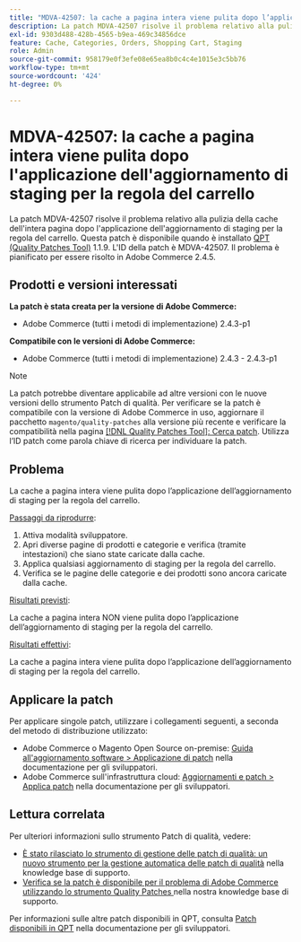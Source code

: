 ```yaml
---
title: "MDVA-42507: la cache a pagina intera viene pulita dopo l’applicazione dell’aggiornamento di staging per la regola del carrello"
description: La patch MDVA-42507 risolve il problema relativo alla pulizia della cache dell'intera pagina dopo l'applicazione dell'aggiornamento di staging per la regola del carrello. Questa patch è disponibile quando è installato [Quality Patches Tool (QPT)](/help/announcements/adobe-commerce-announcements/magento-quality-patches-released-new-tool-to-self-serve-quality-patches.md) 1.1.9. L'ID della patch è MDVA-42507. Il problema è pianificato per essere risolto in Adobe Commerce 2.4.5.
exl-id: 9303d488-428b-4565-b9ea-469c34856dce
feature: Cache, Categories, Orders, Shopping Cart, Staging
role: Admin
source-git-commit: 958179e0f3efe08e65ea8b0c4c4e1015e3c5bb76
workflow-type: tm+mt
source-wordcount: '424'
ht-degree: 0%

---
```


# MDVA-42507: la cache a pagina intera viene pulita dopo l&#39;applicazione dell&#39;aggiornamento di staging per la regola del carrello

La patch MDVA-42507 risolve il problema relativo alla pulizia della cache dell&#39;intera pagina dopo l&#39;applicazione dell&#39;aggiornamento di staging per la regola del carrello. Questa patch è disponibile quando è installato [QPT (Quality Patches Tool)](/help/announcements/adobe-commerce-announcements/magento-quality-patches-released-new-tool-to-self-serve-quality-patches.md) 1.1.9. L&#39;ID della patch è MDVA-42507. Il problema è pianificato per essere risolto in Adobe Commerce 2.4.5.

## Prodotti e versioni interessati

**La patch è stata creata per la versione di Adobe Commerce:**

* Adobe Commerce (tutti i metodi di implementazione) 2.4.3-p1

**Compatibile con le versioni di Adobe Commerce:**

* Adobe Commerce (tutti i metodi di implementazione) 2.4.3 - 2.4.3-p1

>[!NOTE]
>
>La patch potrebbe diventare applicabile ad altre versioni con le nuove versioni dello strumento Patch di qualità. Per verificare se la patch è compatibile con la versione di Adobe Commerce in uso, aggiornare il pacchetto `magento/quality-patches` alla versione più recente e verificare la compatibilità nella pagina [[!DNL Quality Patches Tool]: Cerca patch](https://devdocs.magento.com/quality-patches/tool.html#patch-grid). Utilizza l’ID patch come parola chiave di ricerca per individuare la patch.

## Problema

La cache a pagina intera viene pulita dopo l’applicazione dell’aggiornamento di staging per la regola del carrello.

<u>Passaggi da riprodurre</u>:

1. Attiva modalità sviluppatore.
1. Apri diverse pagine di prodotti e categorie e verifica (tramite intestazioni) che siano state caricate dalla cache.
1. Applica qualsiasi aggiornamento di staging per la regola del carrello.
1. Verifica se le pagine delle categorie e dei prodotti sono ancora caricate dalla cache.

<u>Risultati previsti</u>:

La cache a pagina intera NON viene pulita dopo l’applicazione dell’aggiornamento di staging per la regola del carrello.

<u>Risultati effettivi</u>:

La cache a pagina intera viene pulita dopo l’applicazione dell’aggiornamento di staging per la regola del carrello.

## Applicare la patch

Per applicare singole patch, utilizzare i collegamenti seguenti, a seconda del metodo di distribuzione utilizzato:

* Adobe Commerce o Magento Open Source on-premise: [Guida all&#39;aggiornamento software > Applicazione di patch](https://devdocs.magento.com/guides/v2.4/comp-mgr/patching/mqp.html) nella documentazione per gli sviluppatori.
* Adobe Commerce sull&#39;infrastruttura cloud: [Aggiornamenti e patch > Applica patch](https://devdocs.magento.com/cloud/project/project-patch.html) nella documentazione per gli sviluppatori.

## Lettura correlata

Per ulteriori informazioni sullo strumento Patch di qualità, vedere:

* [È stato rilasciato lo strumento di gestione delle patch di qualità: un nuovo strumento per la gestione automatica delle patch di qualità](/help/announcements/adobe-commerce-announcements/magento-quality-patches-released-new-tool-to-self-serve-quality-patches.md) nella knowledge base di supporto.
* [Verifica se la patch è disponibile per il problema di Adobe Commerce utilizzando lo strumento Quality Patches ](/help/support-tools/patches-available-in-qpt-tool/check-patch-for-magento-issue-with-magento-quality-patches.md) nella nostra knowledge base di supporto.

Per informazioni sulle altre patch disponibili in QPT, consulta [Patch disponibili in QPT](https://devdocs.magento.com/quality-patches/tool.html#patch-grid) nella documentazione per gli sviluppatori.
